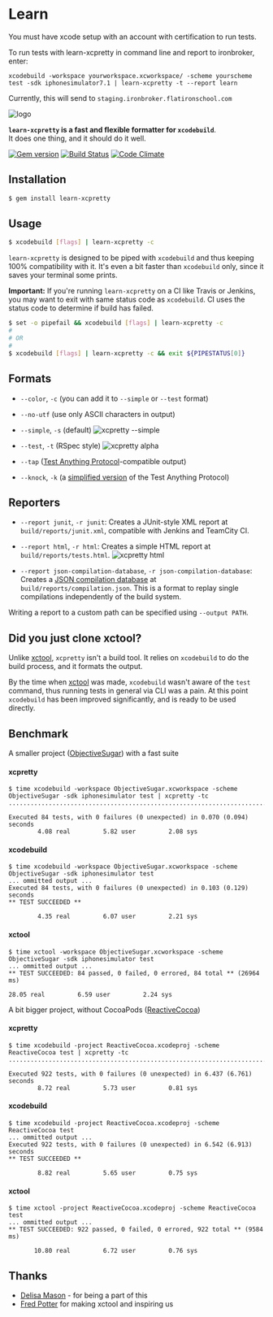 # Learn

You must have xcode setup with an account with certification to run tests.

To run tests with learn-xcpretty in command line and report to ironbroker, enter:

```
xcodebuild -workspace yourworkspace.xcworkspace/ -scheme yourscheme test -sdk iphonesimulator7.1 | learn-xcpretty -t --report learn
```

Currently, this will send to `staging.ironbroker.flatironschool.com`


![logo](http://i.imgur.com/i2fElxx.png)

__`learn-xcpretty` is a fast and flexible formatter for `xcodebuild`__.<br/>
It does one thing, and it should do it well.

[![Gem version](http://img.shields.io/gem/v/xcpretty.svg)](http://rubygems.org/gems/xcpretty)
[![Build Status](https://travis-ci.org/supermarin/xcpretty.svg?branch=master)](https://travis-ci.org/supermarin/xcpretty)
[![Code Climate](http://img.shields.io/codeclimate/github/supermarin/xcpretty.svg)](https://codeclimate.com/github/supermarin/xcpretty)

## Installation
``` bash
$ gem install learn-xcpretty
```

## Usage
``` bash
$ xcodebuild [flags] | learn-xcpretty -c
```
`learn-xcpretty` is designed to be piped with `xcodebuild` and thus keeping 100% compatibility with it.
It's even a bit faster than `xcodebuild` only, since it saves your terminal some prints.

__Important:__ If you're running `learn-xcpretty` on a CI like Travis or Jenkins, you may want to exit with same status code as `xcodebuild`.
CI uses the status code to determine if build has failed.

``` bash
$ set -o pipefail && xcodebuild [flags] | learn-xcpretty -c
#
# OR
#
$ xcodebuild [flags] | learn-xcpretty -c && exit ${PIPESTATUS[0]}
```

## Formats

- `--color`, `-c` (you can add it to `--simple` or `--test` format)
- `--no-utf` (use only ASCII characters in output)

- `--simple`, `-s` (default)
![xcpretty --simple](http://i.imgur.com/LdmozBS.gif)

- `--test`, `-t` (RSpec style)
![xcpretty alpha](http://i.imgur.com/VeTQQub.gif)
- `--tap` ([Test Anything Protocol](http://testanything.org)-compatible output)
- `--knock`, `-k` (a [simplified version](https://github.com/chneukirchen/knock) of the Test Anything Protocol)


## Reporters

- `--report junit`, `-r junit`: Creates a JUnit-style XML report at `build/reports/junit.xml`, compatible with Jenkins and TeamCity CI.

- `--report html`, `-r html`: Creates a simple HTML report at `build/reports/tests.html`.
![xcpretty html](http://i.imgur.com/0Rnux3v.gif)

- `--report json-compilation-database`, `-r json-compilation-database`: Creates a [JSON compilation database](http://clang.llvm.org/docs/JSONCompilationDatabase.html) at `build/reports/compilation.json`. This is a format to replay single compilations independently of the build system.

Writing a report to a custom path can be specified using `--output PATH`.

## Did you just clone xctool?

Unlike [xctool](https://github.com/facebook/xctool), `xcpretty` isn't a build tool.
It relies on `xcodebuild` to do the build process, and it formats the output.

By the time when [xctool](https://github.com/facebook/xctool) was made, `xcodebuild`
wasn't aware of the `test` command, thus running tests in general via CLI was a pain.
At this point `xcodebuild` has been improved significantly, and is ready to be used directly.


## Benchmark

A smaller project ([ObjectiveSugar](https://github.com/supermarin/objectivesugar)) with a fast suite

#### xcpretty
```
$ time xcodebuild -workspace ObjectiveSugar.xcworkspace -scheme ObjectiveSugar -sdk iphonesimulator test | xcpretty -tc
....................................................................................

Executed 84 tests, with 0 failures (0 unexpected) in 0.070 (0.094) seconds
        4.08 real         5.82 user         2.08 sys
```
#### xcodebuild
```
$ time xcodebuild -workspace ObjectiveSugar.xcworkspace -scheme ObjectiveSugar -sdk iphonesimulator test
... ommitted output ...
Executed 84 tests, with 0 failures (0 unexpected) in 0.103 (0.129) seconds
** TEST SUCCEEDED **

        4.35 real         6.07 user         2.21 sys
```
#### xctool
```
$ time xctool -workspace ObjectiveSugar.xcworkspace -scheme ObjectiveSugar -sdk iphonesimulator test
... ommitted output ...
** TEST SUCCEEDED: 84 passed, 0 failed, 0 errored, 84 total ** (26964 ms)

28.05 real         6.59 user         2.24 sys
```

A bit bigger project, without CocoaPods ([ReactiveCocoa](https://github.com/ReactiveCocoa/ReactiveCocoa))

#### xcpretty
```
$ time xcodebuild -project ReactiveCocoa.xcodeproj -scheme ReactiveCocoa test | xcpretty -tc
..........................................................................................................................................................................................................................................................................................................................................................................................................................................................................................................................................................................................................................................................................................................................................................................................................................................................................................................................................................

Executed 922 tests, with 0 failures (0 unexpected) in 6.437 (6.761) seconds
        8.72 real         5.73 user         0.81 sys
```
#### xcodebuild
```
$ time xcodebuild -project ReactiveCocoa.xcodeproj -scheme ReactiveCocoa test
... ommitted output ...
Executed 922 tests, with 0 failures (0 unexpected) in 6.542 (6.913) seconds
** TEST SUCCEEDED **

        8.82 real         5.65 user         0.75 sys
```
#### xctool
```
$ time xctool -project ReactiveCocoa.xcodeproj -scheme ReactiveCocoa test
... ommitted output ...
** TEST SUCCEEDED: 922 passed, 0 failed, 0 errored, 922 total ** (9584 ms)

       10.80 real         6.72 user         0.76 sys
```


## Thanks

- [Delisa Mason](http://github.com/kattrali) - for being a part of this
- [Fred Potter](http://github.com/fpotter) for making xctool and inspiring us

